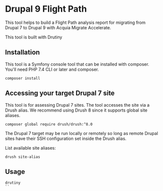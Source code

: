 # Drupal 9 Flight Path

This tool helps to build a Flight Path analysis report for migrating from
Drupal 7 to Drupal 9 with Acquia Migrate Accelerate.

This tool is built with Drutiny

## Installation
This tool is a Symfony console tool that can be installed with composer. You'll
need PHP 7.4 CLI or later and composer.

```
composer install
```

## Accessing your target Drupal 7 site
This tool is for assessing Drupal 7 sites. The tool accesses the site via a Drush
alias. We recommend using Drush 8 since it supports global site aliases.

```
composer global require drush/drush:^8.0
```
The Drupal 7 target may be run locally or remotely so long as remote Drupal sites
have their SSH configuration set inside the Drush alias.

List available site aliases:

```
drush site-alias
```

## Usage

```
drutiny
``
